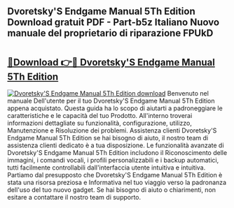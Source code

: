## Dvoretsky'S Endgame Manual 5Th Edition Download gratuit PDF - Part-b5z Italiano Nuovo manuale del proprietario di riparazione FPUkD

# <h2><a href="http://dfbh1mh.blite.top/?on=Dvoretsky%27S+Endgame+Manual+5Th+Edition">🔗Download 👉🔴 Dvoretsky'S Endgame Manual 5Th Edition</a></h2>

[![Dvoretsky'S Endgame Manual 5Th Edition download](https://i.imgur.com/lujVjoI.png)](http://dfbh1mh.blite.top/?on=Dvoretsky%27S+Endgame+Manual+5Th+Edition)
Benvenuto nel manuale Dell'utente per il tuo Dvoretsky'S Endgame Manual 5Th Edition appena acquistato. Questa guida ha lo scopo di aiutarti a padroneggiare le caratteristiche e le capacità del tuo Prodotto. All'interno troverai informazioni dettagliate su funzionalità, configurazione, utilizzo, Manutenzione e Risoluzione dei problemi. Assistenza clienti Dvoretsky'S Endgame Manual 5Th Edition se hai bisogno di aiuto, il nostro team di assistenza clienti dedicato è a tua disposizione. Le funzionalità avanzate di Dvoretsky'S Endgame Manual 5Th Edition includono il Riconoscimento delle immagini, i comandi vocali, i profili personalizzabili e i backup automatici, tutti facilmente controllabili dall'interfaccia utente intuitiva e intuitiva. Partiamo dal presupposto che Dvoretsky'S Endgame Manual 5Th Edition è stata una risorsa preziosa e Informativa nel tuo viaggio verso la padronanza dell'uso del tuo nuovo gadget. Se hai bisogno di aiuto o chiarimenti, non esitare a contattare il nostro team di supporto.
